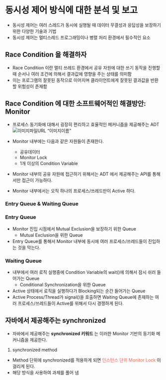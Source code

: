 # 동시성 제어 방식에 대한 분석 및 보고
- 동시성 제어는 여러 스레드가 동시에 실행될 때 데이터 무결성과 응답성을 보장하기 위한 다양한 기술과 기법
- 동시성 제어는 멀티스레드 프로그래밍이나 병렬 처리 환경에서 필수적인 요소

## Race Condition 을 해결하자
- Race Condition 이란 멀티 쓰레드 환경에서 공유 자원에 대한 쓰기 동작을 진행할 때 순서나 여러 조건에 의해서 결과값에 영향을 주는 상태를 의미함
- 이는 프로그램의 잘못된 동작으로 이어지며 클라이언트에게 잘못된 결과값을 반환할 위험성이 존재함

## Race Condition 에 대한 소프트웨어적인 해결방안: Monitor
- 프로세스 동기화에 대해서 굉장히 편리하고 효율적인 메커니즘을 제공해주는 ADT
![이미지파일URL “이미지이름”](https://img1.daumcdn.net/thumb/R1280x0/?scode=mtistory2&fname=https%3A%2F%2Fblog.kakaocdn.net%2Fdn%2FbgkiPi%2FbtsBFE8K5Va%2FSDB85v0zKWAyiZOSEvxHz1%2Fimg.png)

- Monitor 내부에는 다음과 같은 자원들이 존재한다.
  - 공유데이터
  - Monitor Lock
  - 1개 이상의 Condition Variable
 
- Monitor 내부의 공유 자원에 접근하기 위해서는 ADT 에서 제공해주는 API를 통해서만 접근이 가능하다.
- Monitor 내부에서는 오직 하나의 프로세스/쓰레드만이 Active 하다.

### Entry Queue & Waiting Queue
### Entry Queue
- Monitor 진입 시점에서 Mutual Exclusion을 보장하기 위한 Queue
  - Mutual Exclusion을 위한 Queue
- Entry Queue를 통해서 Monitor 내부에 동시에 여러 프로세스/쓰레드들이 진입하는 것을 막는다.

### Waiting Queue
- 내부에서 여러 로직 실행중에 Condition Variable의 wait()에 의해서 잠시 쉬러 들어가는 Queue
  - Conditional Synchronization을 위한 Queue
- Active 상태에서 로직을 실행하다가 Blocking되는 순간 들어가는 Queue
- Active Process/Thread가 signal()을 호출하면 Waiting Queue에 존재하는 여러 프로세스/쓰레드들이 Active를 위해서 다시 경쟁하게 된다.

## 자바에서 제공해주는 synchronized
- 자바에서 제공해주는 __synchronized 키워드__ 는 이러한 Monitor 기반의 동기화 메커니즘을 제공한다.
1. synchronized method </br>
- Method 단위에 synchronized를 적용하게 되면 <span style="color: tomato">인스턴스 단위 Monitor Lock</span> 이 걸리게 된다.
- 해당 방식을 사용하여 과제를 풀어 냄
